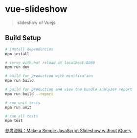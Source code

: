 # vue-slideshow

> slideshow of Vuejs

## Build Setup

``` bash
# install dependencies
npm install

# serve with hot reload at localhost:8080
npm run dev

# build for production with minification
npm run build

# build for production and view the bundle analyzer report
npm run build --report

# run unit tests
npm run unit

# run all tests
npm test
```

[參考資料：Make a Simple JavaScript Slideshow without jQuery](https://www.sitepoint.com/make-a-simple-javascript-slideshow-without-jquery/)